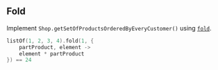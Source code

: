 ## Fold

Implement `Shop.getSetOfProductsOrderedByEveryCustomer()` using
[`fold`](fold).

```kotlin
listOf(1, 2, 3, 4).fold(1, {
    partProduct, element ->
    element * partProduct
}) == 24
```
